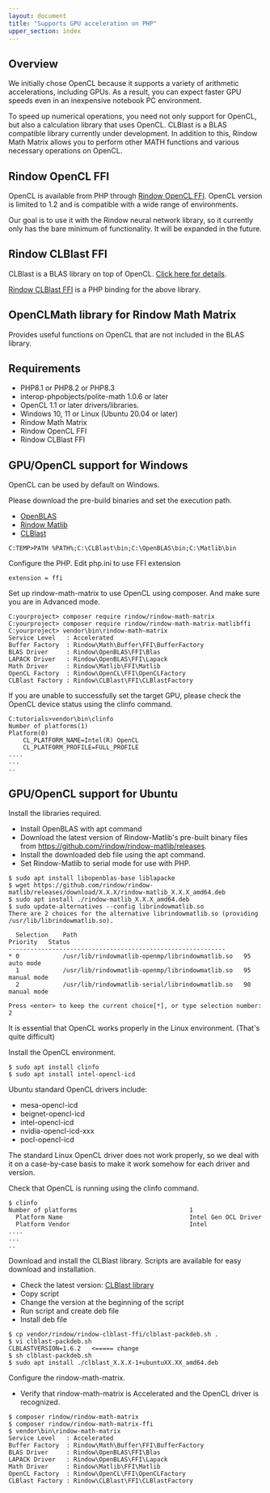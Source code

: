 ```yaml
---
layout: document
title: "Supports GPU acceleration on PHP"
upper_section: index
---
```

Overview
--------
We initially chose OpenCL because it supports a variety of arithmetic accelerations, including GPUs.
As a result, you can expect faster GPU speeds even in an inexpensive notebook PC environment.

To speed up numerical operations, you need not only support for OpenCL, but also a calculation library that uses OpenCL. CLBlast is a BLAS compatible library currently under development.
In addition to this, Rindow Math Matrix allows you to perform other MATH functions and various necessary operations on OpenCL.


Rindow OpenCL FFI
-----------------------
OpenCL is available from PHP through [Rindow OpenCL FFI](https://github.com/rindow/rindow-opencl-ffi).
OpenCL version is limited to 1.2 and is compatible with a wide range of environments.

Our goal is to use it with the Rindow neural network library, so it currently only has the bare minimum of functionality. It will be expanded in the future.


Rindow CLBlast FFI
-----------------------
CLBlast is a BLAS library on top of OpenCL. [Click here for details](https://github.com/CNugteren/CLBlast).

[Rindow CLBlast FFI](https://github.com/rindow/rindow-clblast) is a PHP binding for the above library.


OpenCLMath library for Rindow Math Matrix
--------------------------------------
Provides useful functions on OpenCL that are not included in the BLAS library.


Requirements
------------

- PHP8.1 or PHP8.2 or PHP8.3
- interop-phpobjects/polite-math 1.0.6 or later
- OpenCL 1.1 or later drivers/libraries.
- Windows 10, 11 or Linux (Ubuntu 20.04 or later)
- Rindow Math Matrix
- Rindow OpenCL FFI
- Rindow CLBlast FFI

GPU/OpenCL support for Windows
------------------------------
OpenCL can be used by default on Windows.

Please download the pre-build binaries and set the execution path.

- [OpenBLAS](https://github.com/OpenMathLib/OpenBLAS/releases)
- [Rindow Matlib](https://github.com/rindow/matlib/releases)
- [CLBlast](https://github.com/CNugteren/CLBlast/releases)

```shell
C:TEMP>PATH %PATH%;C:\CLBlast\bin;C:\OpenBLAS\bin;C:\Matlib\bin
```

Configure the PHP. Edit php.ini to use FFI extension

```shell
extension = ffi
```

Set up rindow-math-matrix to use OpenCL using composer. And make sure you are in Advanced mode.

```shell
C:yourproject> composer require rindow/rindow-math-matrix
C:yourproject> composer require rindow/rindow-math-matrix-matlibffi
C:yourproject> vendor\bin\rindow-math-matrix
Service Level   : Accelerated
Buffer Factory  : Rindow\Math\Buffer\FFI\BufferFactory
BLAS Driver     : Rindow\OpenBLAS\FFI\Blas
LAPACK Driver   : Rindow\OpenBLAS\FFI\Lapack
Math Driver     : Rindow\Matlib\FFI\Matlib
OpenCL Factory  : Rindow\OpenCL\FFI\OpenCLFactory
CLBlast Factory : Rindow\CLBlast\FFI\CLBlastFactory

```
If you are unable to successfully set the target GPU, please check the OpenCL device status using the clinfo command.

```shell
C:tutorials>vendor\bin\clinfo
Number of platforms(1)
Platform(0)
    CL_PLATFORM_NAME=Intel(R) OpenCL
    CL_PLATFORM_PROFILE=FULL_PROFILE
....
...
..
```


GPU/OpenCL support for Ubuntu
------------------------------
Install the libraries required.

+ Install OpenBLAS with apt command
+ Download the latest version of Rindow-Matlib's pre-built binary files from https://github.com/rindow/rindow-matlib/releases.
+ Install the downloaded deb file using the apt command.
+ Set Rindow-Matlib to serial mode for use with PHP.

```shell
$ sudo apt install libopenblas-base liblapacke
$ wget https://github.com/rindow/rindow-matlib/releases/download/X.X.X/rindow-matlib_X.X.X_amd64.deb
$ sudo apt install ./rindow-matlib_X.X.X_amd64.deb
$ sudo update-alternatives --config librindowmatlib.so
There are 2 choices for the alternative librindowmatlib.so (providing /usr/lib/librindowmatlib.so).

  Selection    Path                                             Priority   Status
------------------------------------------------------------
* 0            /usr/lib/rindowmatlib-openmp/librindowmatlib.so   95        auto mode
  1            /usr/lib/rindowmatlib-openmp/librindowmatlib.so   95        manual mode
  2            /usr/lib/rindowmatlib-serial/librindowmatlib.so   90        manual mode

Press <enter> to keep the current choice[*], or type selection number: 2
```

It is essential that OpenCL works properly in the Linux environment.
(That's quite difficult)

Install the OpenCL environment.

```shell
$ sudo apt install clinfo
$ sudo apt install intel-opencl-icd
```
Ubuntu standard OpenCL drivers include:
- mesa-opencl-icd
- beignet-opencl-icd
- intel-opencl-icd
- nvidia-opencl-icd-xxx
- pocl-opencl-icd

The standard Linux OpenCL driver does not work properly, so we deal with it on a case-by-case basis to make it work somehow for each driver and version.

Check that OpenCL is running using the clinfo command.

```shell
$ clinfo
Number of platforms                               1
  Platform Name                                   Intel Gen OCL Driver
  Platform Vendor                                 Intel
....
...
..
```

Download and install the CLBlast library.
Scripts are available for easy download and installation.

+ Check the latest version: [CLBlast library](https://github.com/CNugteren/CLBlast/releases)
+ Copy script
+ Change the version at the beginning of the script
+ Run script and create deb file
+ Install deb file

```shell
$ cp vendor/rindow/rindow-clblast-ffi/clblast-packdeb.sh .
$ vi clblast-packdeb.sh
CLBLASTVERSION=1.6.2   <===== change
$ sh clblast-packdeb.sh
$ sudo apt install ./clblast_X.X.X-1+ubuntuXX.XX_amd64.deb
```

Configure the rindow-math-matrix.

+ Verify that rindow-math-matrix is Accelerated and the OpenCL driver is recognized.

```shell
$ composer rindow/rindow-math-matrix
$ composer rindow/rindow-math-matrix-ffi
$ vendor\bin\rindow-math-matrix
Service Level   : Accelerated
Buffer Factory  : Rindow\Math\Buffer\FFI\BufferFactory
BLAS Driver     : Rindow\OpenBLAS\FFI\Blas
LAPACK Driver   : Rindow\OpenBLAS\FFI\Lapack
Math Driver     : Rindow\Matlib\FFI\Matlib
OpenCL Factory  : Rindow\OpenCL\FFI\OpenCLFactory
CLBlast Factory : Rindow\CLBlast\FFI\CLBlastFactory

```
